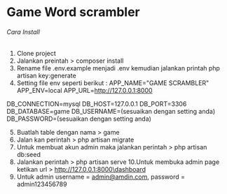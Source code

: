 # Game Word scrambler

###### Cara Install
1. Clone project
2. Jalankan preintah > composer install
3. Rename file .env.example menjadi .env kemudian jalankan printah php artisan key:generate
4. Setting file env seperti berikut :
APP_NAME="GAME SCRAMBLER"
APP_ENV=local
APP_URL=http://127.0.0.1:8000

DB_CONNECTION=mysql
DB_HOST=127.0.0.1
DB_PORT=3306
DB_DATABASE=game
DB_USERNAME=(sesuaikan dengan setting anda)
DB_PASSWORD=(sesuaikan dengan setting anda)

5. Buatlah table dengan nama > game
6. Jalan kan perintah > php artisan migrate
7. Untuk membuat akun admin maka jalankan perintah > php artisan db:seed 
8. Jalankan perintah > php artisan serve
10.Untuk membuka admin page ketikan url > http://127.0.0.1:8000\dashboard
11. Untuk admin username = admin@amdin.com, password = admin123456789
